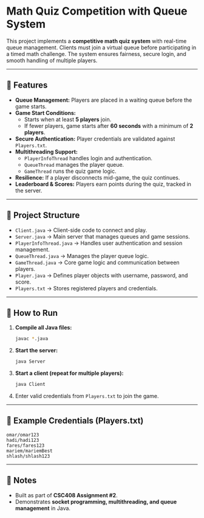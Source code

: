 # Math Quiz Competition with Queue System

This project implements a **competitive math quiz system** with real-time queue management. Clients must join a virtual queue before participating in a timed math challenge. The system ensures fairness, secure login, and smooth handling of multiple players.

---

## 📌 Features
- **Queue Management:** Players are placed in a waiting queue before the game starts.  
- **Game Start Conditions:** 
  - Starts when at least **5 players** join.  
  - If fewer players, game starts after **60 seconds** with a minimum of **2 players**.  
- **Secure Authentication:** Player credentials are validated against `Players.txt`.  
- **Multithreading Support:** 
  - `PlayerInfoThread` handles login and authentication.  
  - `QueueThread` manages the player queue.  
  - `GameThread` runs the quiz game logic.  
- **Resilience:** If a player disconnects mid-game, the quiz continues.  
- **Leaderboard & Scores:** Players earn points during the quiz, tracked in the server.  

---

## 📂 Project Structure
- `Client.java` → Client-side code to connect and play.  
- `Server.java` → Main server that manages queues and game sessions.  
- `PlayerInfoThread.java` → Handles user authentication and session management.  
- `QueueThread.java` → Manages the player queue logic.  
- `GameThread.java` → Core game logic and communication between players.  
- `Player.java` → Defines player objects with username, password, and score.  
- `Players.txt` → Stores registered players and credentials.  

---

## 🚀 How to Run
1. **Compile all Java files:**
   ```bash
   javac *.java
   ```
2. **Start the server:**
   ```bash
   java Server
   ```
3. **Start a client (repeat for multiple players):**
   ```bash
   java Client
   ```
4. Enter valid credentials from `Players.txt` to join the game.

---

## 🧩 Example Credentials (Players.txt)
```
omar/omar123
hadi/hadi123
fares/fares123
mariem/mariemBest
shlash/shlash123
```

---

## 📖 Notes
- Built as part of **CSC408 Assignment #2**.  
- Demonstrates **socket programming, multithreading, and queue management** in Java.   


